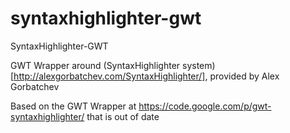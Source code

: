 syntaxhighlighter-gwt
=====================

SyntaxHighlighter-GWT

GWT Wrapper around (SyntaxHighlighter system)[http://alexgorbatchev.com/SyntaxHighlighter/], provided by Alex Gorbatchev

Based on the GWT Wrapper at https://code.google.com/p/gwt-syntaxhighlighter/ that is out of date
